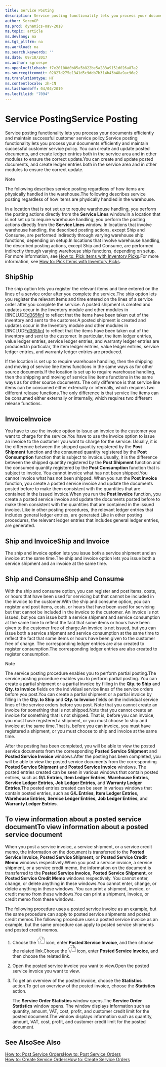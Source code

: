 ```yaml
---
title: Service Posting
description: Service posting functionality lets you process your documents efficiently and maintain successful customer service policy. You can create and update posted documents, and create ledger entries both in the service area and in other modules to ensure the correct update.
author: SorenGP
ms.prod: dynamics-nav-2018
ms.topic: article
ms.devlang: na
ms.tgt_pltfrm: na
ms.workload: na
ms.search.keywords: ''
ms.date: 09/18/2017
ms.author: sgroespe
ms.openlocfilehash: f7e20100d0b85a5b822be5a283a9151d026a87a2
ms.sourcegitcommit: 02827d275e1341d5c9ddb7b314b43b48a9ac96e2
ms.translationtype: HT
ms.contentlocale: zh-CN
ms.lasthandoff: 04/04/2019
ms.locfileid: "7094"
---
```

# <a name="service-posting"></a><span data-ttu-id="3388c-104">Service Posting</span><span class="sxs-lookup"><span data-stu-id="3388c-104">Service Posting</span></span>
<span data-ttu-id="3388c-105">Service posting functionality lets you process your documents efficiently and maintain successful customer service policy.</span><span class="sxs-lookup"><span data-stu-id="3388c-105">Service posting functionality lets you process your documents efficiently and maintain successful customer service policy.</span></span> <span data-ttu-id="3388c-106">You can create and update posted documents, and create ledger entries both in the service area and in other modules to ensure the correct update.</span><span class="sxs-lookup"><span data-stu-id="3388c-106">You can create and update posted documents, and create ledger entries both in the service area and in other modules to ensure the correct update.</span></span>  

> [!NOTE]  
>  <span data-ttu-id="3388c-107">The following describes service posting regardless of how items are physically handled in the warehouse.</span><span class="sxs-lookup"><span data-stu-id="3388c-107">The following describes service posting regardless of how items are physically handled in the warehouse.</span></span>  
>   
>  <span data-ttu-id="3388c-108">In a location that is not set up to require warehouse handling, you perform the posting actions directly from the **Service Lines** window.</span><span class="sxs-lookup"><span data-stu-id="3388c-108">In a location that is not set up to require warehouse handling, you perform the posting actions directly from the **Service Lines** window.</span></span> <span data-ttu-id="3388c-109">In locations that involve warehouse handling, the described posting actions, except Ship and Consume, are performed indirectly through varying warehouse ship functions, depending on setup.</span><span class="sxs-lookup"><span data-stu-id="3388c-109">In locations that involve warehouse handling, the described posting actions, except Ship and Consume, are performed indirectly through varying warehouse ship functions, depending on setup.</span></span> <span data-ttu-id="3388c-110">For more information, see [How to: Pick Items with Inventory Picks](warehouse-how-to-pick-items-with-inventory-picks.md).</span><span class="sxs-lookup"><span data-stu-id="3388c-110">For more information, see [How to: Pick Items with Inventory Picks](warehouse-how-to-pick-items-with-inventory-picks.md).</span></span>  

## <a name="ship"></a><span data-ttu-id="3388c-111">Ship</span><span class="sxs-lookup"><span data-stu-id="3388c-111">Ship</span></span>  
<span data-ttu-id="3388c-112">The ship option lets you register the relevant items and time entered on the lines of a service order after you complete the service.</span><span class="sxs-lookup"><span data-stu-id="3388c-112">The ship option lets you register the relevant items and time entered on the lines of a service order after you complete the service.</span></span> <span data-ttu-id="3388c-113">A posted shipment is created and updates occur in the Inventory module and other modules in [!INCLUDE[d365fin](includes/d365fin_md.md)] to reflect that the items have been taken out of the inventory and sent to the customer.</span><span class="sxs-lookup"><span data-stu-id="3388c-113">A posted shipment is created and updates occur in the Inventory module and other modules in [!INCLUDE[d365fin](includes/d365fin_md.md)] to reflect that the items have been taken out of the inventory and sent to the customer.</span></span> <span data-ttu-id="3388c-114">In particular, the item ledger entries, value ledger entries, service ledger entries, and warranty ledger entries are produced.</span><span class="sxs-lookup"><span data-stu-id="3388c-114">In particular, the item ledger entries, value ledger entries, service ledger entries, and warranty ledger entries are produced.</span></span>  

<span data-ttu-id="3388c-115">If the location is set up to require warehouse handling, then the shipping and moving of service line items functions in the same ways as for other source documents.</span><span class="sxs-lookup"><span data-stu-id="3388c-115">If the location is set up to require warehouse handling, then the shipping and moving of service line items functions in the same ways as for other source documents.</span></span> <span data-ttu-id="3388c-116">The only difference is that service line items can be consumed either externally or internally, which requires two different release functions.</span><span class="sxs-lookup"><span data-stu-id="3388c-116">The only difference is that service line items can be consumed either externally or internally, which requires two different release functions.</span></span>

## <a name="invoice"></a><span data-ttu-id="3388c-117">Invoice</span><span class="sxs-lookup"><span data-stu-id="3388c-117">Invoice</span></span>  
<span data-ttu-id="3388c-118">You have to use the invoice option to issue an invoice to the customer you want to charge for the service.</span><span class="sxs-lookup"><span data-stu-id="3388c-118">You have to use the invoice option to issue an invoice to the customer you want to charge for the service.</span></span> <span data-ttu-id="3388c-119">Usually, it is the difference between the shipped quantity registered by the **Post Shipment** function and the consumed quantity registered by the **Post Consumption** function that is subject to invoice.</span><span class="sxs-lookup"><span data-stu-id="3388c-119">Usually, it is the difference between the shipped quantity registered by the **Post Shipment** function and the consumed quantity registered by the **Post Consumption** function that is subject to invoice.</span></span> <span data-ttu-id="3388c-120">You cannot invoice what has not been shipped.</span><span class="sxs-lookup"><span data-stu-id="3388c-120">You cannot invoice what has not been shipped.</span></span> <span data-ttu-id="3388c-121">When you run the **Post Invoice** function, you create a posted service invoice and update the documents posted before to make them consistent with the quantities that are contained in the issued invoice.</span><span class="sxs-lookup"><span data-stu-id="3388c-121">When you run the **Post Invoice** function, you create a posted service invoice and update the documents posted before to make them consistent with the quantities that are contained in the issued invoice.</span></span> <span data-ttu-id="3388c-122">Like in other posting procedures, the relevant ledger entries that includes general ledger entries, are generated.</span><span class="sxs-lookup"><span data-stu-id="3388c-122">Like in other posting procedures, the relevant ledger entries that includes general ledger entries, are generated.</span></span>  

## <a name="ship-and-invoice"></a><span data-ttu-id="3388c-123">Ship and Invoice</span><span class="sxs-lookup"><span data-stu-id="3388c-123">Ship and Invoice</span></span>  
<span data-ttu-id="3388c-124">The ship and invoice option lets you issue both a service shipment and an invoice at the same time.</span><span class="sxs-lookup"><span data-stu-id="3388c-124">The ship and invoice option lets you issue both a service shipment and an invoice at the same time.</span></span>  

## <a name="ship-and-consume"></a><span data-ttu-id="3388c-125">Ship and Consume</span><span class="sxs-lookup"><span data-stu-id="3388c-125">Ship and Consume</span></span>  
<span data-ttu-id="3388c-126">With the ship and consume option, you can register and post items, costs, or hours that have been used for servicing but that cannot be included in the invoice to the customer.</span><span class="sxs-lookup"><span data-stu-id="3388c-126">With the ship and consume option, you can register and post items, costs, or hours that have been used for servicing but that cannot be included in the invoice to the customer.</span></span> <span data-ttu-id="3388c-127">An invoice is not issued, but you can issue both a service shipment and service consumption at the same time to reflect the fact that some items or hours have been given to the customer free of charge.</span><span class="sxs-lookup"><span data-stu-id="3388c-127">An invoice is not issued, but you can issue both a service shipment and service consumption at the same time to reflect the fact that some items or hours have been given to the customer free of charge.</span></span> <span data-ttu-id="3388c-128">The corresponding ledger entries are also created to register consumption.</span><span class="sxs-lookup"><span data-stu-id="3388c-128">The corresponding ledger entries are also created to register consumption.</span></span>  

> [!NOTE]  
>  <span data-ttu-id="3388c-129">The service posting procedure enables you to perform partial posting.</span><span class="sxs-lookup"><span data-stu-id="3388c-129">The service posting procedure enables you to perform partial posting.</span></span> <span data-ttu-id="3388c-130">You can create a partial shipment or a partial invoice by filling in the **Qty. to Ship** and **Qty. to Invoice** fields on the individual service lines of the service orders before you post.</span><span class="sxs-lookup"><span data-stu-id="3388c-130">You can create a partial shipment or a partial invoice by filling in the **Qty. to Ship** and **Qty. to Invoice** fields on the individual service lines of the service orders before you post.</span></span> <span data-ttu-id="3388c-131">Note that you cannot create an invoice for something that is not shipped.</span><span class="sxs-lookup"><span data-stu-id="3388c-131">Note that you cannot create an invoice for something that is not shipped.</span></span> <span data-ttu-id="3388c-132">That is, before you can invoice, you must have registered a shipment, or you must choose to ship and invoice at the same time.</span><span class="sxs-lookup"><span data-stu-id="3388c-132">That is, before you can invoice, you must have registered a shipment, or you must choose to ship and invoice at the same time.</span></span>  

<span data-ttu-id="3388c-133">After the posting has been completed, you will be able to view the posted service documents from the corresponding **Posted Service Shipment** and **Posted Service Invoice** windows.</span><span class="sxs-lookup"><span data-stu-id="3388c-133">After the posting has been completed, you will be able to view the posted service documents from the corresponding **Posted Service Shipment** and **Posted Service Invoice** windows.</span></span> <span data-ttu-id="3388c-134">The posted entries created can be seen in various windows that contain posted entries, such as **G/L Entries**, **Item Ledger Entries**, **Warehouse Entries**, **Service Ledger Entries**, **Job Ledger Entries**, and **Warranty Ledger Entries**.</span><span class="sxs-lookup"><span data-stu-id="3388c-134">The posted entries created can be seen in various windows that contain posted entries, such as **G/L Entries**, **Item Ledger Entries**, **Warehouse Entries**, **Service Ledger Entries**, **Job Ledger Entries**, and **Warranty Ledger Entries**.</span></span>  

## <a name="to-view-information-about-a-posted-service-document"></a><span data-ttu-id="3388c-135">To view information about a posted service document</span><span class="sxs-lookup"><span data-stu-id="3388c-135">To view information about a posted service document</span></span>  
<span data-ttu-id="3388c-136">When you post a service invoice, a service shipment, or a service credit memo, the information on the document is transferred to the **Posted Service Invoice**, **Posted Service Shipment**, or **Posted Service Credit Memo** windows respectively.</span><span class="sxs-lookup"><span data-stu-id="3388c-136">When you post a service invoice, a service shipment, or a service credit memo, the information on the document is transferred to the **Posted Service Invoice**, **Posted Service Shipment**, or **Posted Service Credit Memo** windows respectively.</span></span> <span data-ttu-id="3388c-137">You cannot enter, change, or delete anything in these windows.</span><span class="sxs-lookup"><span data-stu-id="3388c-137">You cannot enter, change, or delete anything in these windows.</span></span> <span data-ttu-id="3388c-138">You can print a shipment, invoice, or credit memo from these windows.</span><span class="sxs-lookup"><span data-stu-id="3388c-138">You can print a shipment, invoice, or credit memo from these windows.</span></span>  

<span data-ttu-id="3388c-139">The following procedure uses a posted service invoice as an example, but the same procedure can apply to posted service shipments and posted credit memos.</span><span class="sxs-lookup"><span data-stu-id="3388c-139">The following procedure uses a posted service invoice as an example, but the same procedure can apply to posted service shipments and posted credit memos.</span></span>  

1. <span data-ttu-id="3388c-140">Choose the ![Search for Page or Report](media/ui-search/search_small.png "Search for Page or Report icon") icon, enter **Posted Service Invoice**, and then choose the related link.</span><span class="sxs-lookup"><span data-stu-id="3388c-140">Choose the ![Search for Page or Report](media/ui-search/search_small.png "Search for Page or Report icon") icon, enter **Posted Service Invoice**, and then choose the related link.</span></span>  
2. <span data-ttu-id="3388c-141">Open the posted service invoice you want to view.</span><span class="sxs-lookup"><span data-stu-id="3388c-141">Open the posted service invoice you want to view.</span></span>  
3. <span data-ttu-id="3388c-142">To get an overview of the posted invoice, choose the **Statistics** action.</span><span class="sxs-lookup"><span data-stu-id="3388c-142">To get an overview of the posted invoice, choose the **Statistics** action.</span></span>  

    <span data-ttu-id="3388c-143">The **Service Order Statistics** window opens.</span><span class="sxs-lookup"><span data-stu-id="3388c-143">The **Service Order Statistics** window opens.</span></span> <span data-ttu-id="3388c-144">The window displays information such as quantity, amount, VAT, cost, profit, and customer credit limit for the posted document.</span><span class="sxs-lookup"><span data-stu-id="3388c-144">The window displays information such as quantity, amount, VAT, cost, profit, and customer credit limit for the posted document.</span></span>

## <a name="see-also"></a><span data-ttu-id="3388c-145">See Also</span><span class="sxs-lookup"><span data-stu-id="3388c-145">See Also</span></span>  
[<span data-ttu-id="3388c-146">How to: Post Service Orders</span><span class="sxs-lookup"><span data-stu-id="3388c-146">How to: Post Service Orders</span></span>](service-how-to-post-service-orders.md)   
[<span data-ttu-id="3388c-147">How to: Create Service Orders</span><span class="sxs-lookup"><span data-stu-id="3388c-147">How to: Create Service Orders</span></span>](service-how-to-create-service-orders.md)
